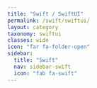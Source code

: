 ```yaml
---
title: "Swift / SwiftUI"
permalink: /swift/swiftui/
layout: category
taxonomy: swiftui
classes: wide
icon: "far fa-folder-open"
sidebar:
  title: "Swift"
  nav: sidebar-swift
  icon: "fab fa-swift"
---
```

